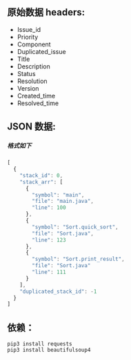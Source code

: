 ## 原始数据 headers:

* Issue_id
* Priority
* Component
* Duplicated_issue
* Title
* Description
* Status
* Resolution
* Version
* Created_time
* Resolved_time

## JSON 数据:

##### 格式如下
```javascript
[
  {
    "stack_id": 0,
    "stack_arr": [
      {
        "symbol": "main",
        "file": "main.java",
        "line": 100
      },
      {
        "symbol": "Sort.quick_sort",
        "file": "Sort.java",
        "line": 123
      },
      {
        "symbol": "Sort.print_result",
        "file": "Sort.java"
        "line": 111
      }
    ],
    "duplicated_stack_id": -1
  }
]
```

## 依赖：

```
pip3 install requests
pip3 install beautifulsoup4
```